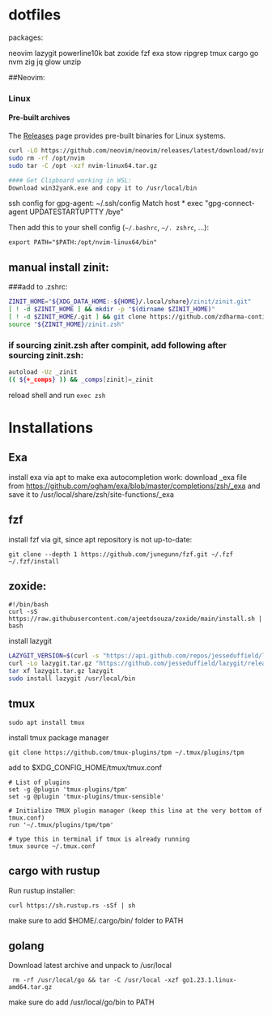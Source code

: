 # dotfiles

packages:

neovim
lazygit
powerline10k
bat
zoxide
fzf
exa
stow
ripgrep
tmux
cargo
go
nvm
zig
jq
glow
unzip


##Neovim:
### Linux

#### Pre-built archives

The [Releases](https://github.com/neovim/neovim/releases) page provides pre-built binaries for Linux systems.

```sh
curl -LO https://github.com/neovim/neovim/releases/latest/download/nvim-linux64.tar.gz
sudo rm -rf /opt/nvim
sudo tar -C /opt -xzf nvim-linux64.tar.gz

#### Get Clipboard working in WSL:
Download win32yank.exe and copy it to /usr/local/bin
```
ssh config for gpg-agent:
~/.ssh/config
Match host * exec "gpg-connect-agent UPDATESTARTUPTTY /bye"

Then add this to your shell config (`~/.bashrc`, `~/. zshrc`, ...):

    export PATH="$PATH:/opt/nvim-linux64/bin"

## manual install zinit:

###add to .zshrc:
```bash
ZINIT_HOME="${XDG_DATA_HOME:-${HOME}/.local/share}/zinit/zinit.git"
[ ! -d $ZINIT_HOME ] && mkdir -p "$(dirname $ZINIT_HOME)"
[ ! -d $ZINIT_HOME/.git ] && git clone https://github.com/zdharma-continuum/zinit.git "$ZINIT_HOME"
source "${ZINIT_HOME}/zinit.zsh"
```

### if sourcing zinit.zsh after compinit, add following after sourcing zinit.zsh:
```bash
autoload -Uz _zinit
(( ${+_comps} )) && _comps[zinit]=_zinit
```
reload shell and run ```exec zsh```

# Installations

## Exa

install exa via apt
to make exa autocompletion work:
download _exa file from https://github.com/ogham/exa/blob/master/completions/zsh/_exa
and save it to /usr/local/share/zsh/site-functions/_exa

## fzf
install fzf via git, since apt repository is not up-to-date:
```
git clone --depth 1 https://github.com/junegunn/fzf.git ~/.fzf
~/.fzf/install
```

## zoxide:
```
#!/bin/bash
curl -sS https://raw.githubusercontent.com/ajeetdsouza/zoxide/main/install.sh | bash
```
install lazygit
```bash
LAZYGIT_VERSION=$(curl -s "https://api.github.com/repos/jesseduffield/lazygit/releases/latest" | grep -Po '"tag_name": "v\K[^"]*')
curl -Lo lazygit.tar.gz "https://github.com/jesseduffield/lazygit/releases/latest/download/lazygit_${LAZYGIT_VERSION}_Linux_x86_64.tar.gz"
tar xf lazygit.tar.gz lazygit
sudo install lazygit /usr/local/bin
```

## tmux

```
sudo apt install tmux
```

install tmux package manager
```
git clone https://github.com/tmux-plugins/tpm ~/.tmux/plugins/tpm
```

add to $XDG_CONFIG_HOME/tmux/tmux.conf 
```
# List of plugins
set -g @plugin 'tmux-plugins/tpm'
set -g @plugin 'tmux-plugins/tmux-sensible'

# Initialize TMUX plugin manager (keep this line at the very bottom of tmux.conf)
run '~/.tmux/plugins/tpm/tpm'   

# type this in terminal if tmux is already running
tmux source ~/.tmux.conf
```

## cargo with rustup
Run rustup installer:
```
curl https://sh.rustup.rs -sSf | sh
```
make sure to add $HOME/.cargo/bin/ folder to PATH


## golang
Download latest archive and unpack to /usr/local
```
 rm -rf /usr/local/go && tar -C /usr/local -xzf go1.23.1.linux-amd64.tar.gz
```
make sure do add /usr/local/go/bin to PATH


